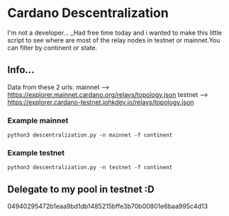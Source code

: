 # Cardano Descentralization
I'm not a developer...
_Had free time today and i wanted to make this little script to see where are most of the relay nodes in testnet or mainnet.You can filter by continent or state.

## Info...
Data from these 2 urls:
mainnet --> https://explorer.mainnet.cardano.org/relays/topology.json
testnet --> https://explorer.cardano-testnet.iohkdev.io/relays/topology.json


### Example mainnet
```
python3 descentralization.py -n mainnet -f continent
```
### Example testnet
```
python3 descentralization.py -n testnet -f continent
```

## Delegate to my pool in testnet :D

04940295472b1eaa9bd1db1485215bffe3b70b00801e6baa995c4d13


